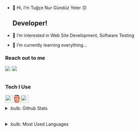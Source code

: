 <!--<img src="https://media.giphy.com/media/zSHERzpaQ9x8k/giphy.gif" align="right" width="300" height="250">-->

- 👋 Hi, I’m Tuğçe Nur Gündüz Yeler :blush:     
     ## Developer!
    
- 👀 I’m interested in Web Site Development, Software Testing
- 🌱 I’m currently learning everything...

### Reach out to me

[<img width="22" src="https://unpkg.com/simple-icons@v4/icons/instagram.svg" align="left" />][instagram] 
[<img width="22" src="https://unpkg.com/simple-icons@v4/icons/linkedin.svg" align="left" />][linkedin] 

<br>
<br>

### Tech I Use

<img align="left" src="https://user-images.githubusercontent.com/76941464/177096731-892835fc-3094-4ea7-acd8-a8f6c9b809b4.png"  width="25" height="25" />
<img align="left" src="https://raw.githubusercontent.com/github/explore/80688e429a7d4ef2fca1e82350fe8e3517d3494d/topics/html/html.png"  width="25" height="25" />
<img align="left" src="https://user-images.githubusercontent.com/76941464/177096861-9f3f3514-7aea-41bd-a9ae-a767050b3f52.png"  width="25" height="25" />

<br>
<br>

<details>
<summary>:bulb: Github Stats</summary>
<img src="https://github-readme-stats.vercel.app/api?username=TugcenurGunduz&theme=radical" >
</details>
<br>
<br>

<details>
<summary>:bulb: Most Used Languages</summary>
<img src="https://github-readme-stats.vercel.app/api/top-langs/?username=TugcenurGunduz&layout=compact&theme=radical" >
</details>


[görünmez kod]: http:


[instagram]: http://instagram.com/tnurgunduz
[linkedin]: https://www.linkedin.com/in/tuğçe-nur-gündüz/
